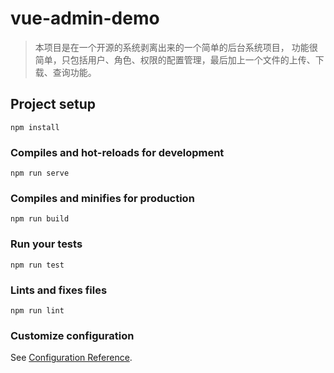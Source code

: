 # vue-admin-demo

>本项目是在一个开源的系统剥离出来的一个简单的后台系统项目，
>功能很简单，只包括用户、角色、权限的配置管理，最后加上一个文件的上传、下载、查询功能。
## Project setup
```
npm install
```

### Compiles and hot-reloads for development
```
npm run serve
```

### Compiles and minifies for production
```
npm run build
```

### Run your tests
```
npm run test
```

### Lints and fixes files
```
npm run lint
```

### Customize configuration
See [Configuration Reference](https://cli.vuejs.org/config/).
